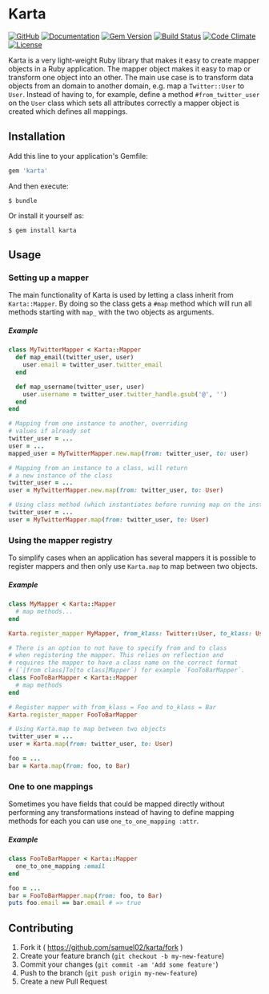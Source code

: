 # Karta
[![GitHub](http://img.shields.io/badge/github-samuel02/karta-blue.svg)](http://github.com/samuel02/karta)
[![Documentation](http://img.shields.io/badge/docs-rdoc.info-blue.svg)](http://rubydoc.org/gems/karta/frames)
[![Gem Version](https://badge.fury.io/rb/karta.svg)](https://badge.fury.io/rb/karta)
[![Build Status](https://travis-ci.org/samuel02/karta.svg?branch=master)](https://travis-ci.org/samuel02/karta)
[![Code Climate](https://codeclimate.com/github/samuel02/karta/badges/gpa.svg)](https://codeclimate.com/github/samuel02/karta)
[![License](http://img.shields.io/badge/license-MIT-yellowgreen.svg)](#license)

Karta is a very light-weight Ruby library that makes it easy to create mapper objects in a Ruby application. The mapper object makes it easy to map or transform one object into an other. The main use case is to transform data objects from an domain to another domain, e.g. map a `Twitter::User` to `User`. Instead of having to, for example, define a method `#from_twitter_user` on the `User` class which sets all attributes correctly a mapper object is created which defines all mappings.

## Installation

Add this line to your application's Gemfile:

```ruby
gem 'karta'
```

And then execute:

    $ bundle

Or install it yourself as:

    $ gem install karta

## Usage

### Setting up a mapper
The main functionality of Karta is used by letting a class inherit from `Karta::Mapper`. By doing so the class gets a `#map` method which will run all methods starting with `map_` with the two objects as arguments.

##### Example
```ruby
class MyTwitterMapper < Karta::Mapper
  def map_email(twitter_user, user)
    user.email = twitter_user.twitter_email
  end

  def map_username(twitter_user, user)
    user.username = twitter_user.twitter_handle.gsub('@', '')
  end
end

# Mapping from one instance to another, overriding
# values if already set
twitter_user = ...
user = ...
mapped_user = MyTwitterMapper.new.map(from: twitter_user, to: user)

# Mapping from an instance to a class, will return
# a new instance of the class
twitter_user = ...
user = MyTwitterMapper.new.map(from: twitter_user, to: User)

# Using class method (which instantiates before running map on the instance)
twitter_user = ...
user = MyTwitterMapper.map(from: twitter_user, to: User)
```

### Using the mapper registry
To simplify cases when an application has several mappers it is possible to register mappers and then only use `Karta.map` to map between two objects.

##### Example

```ruby
class MyMapper < Karta::Mapper
  # map methods...
end

Karta.register_mapper MyMapper, from_klass: Twitter::User, to_klass: User

# There is an option to not have to specify from and to class
# when registering the mapper. This relies on reflection and
# requires the mapper to have a class name on the correct format
# (`[from class]To[to class]Mapper`) for example `FooToBarMapper`.
class FooToBarMapper < Karta::Mapper
  # map methods
end

# Register mapper with from_klass = Foo and to_klass = Bar
Karta.register_mapper FooToBarMapper

# Using Karta.map to map between two objects
twitter_user = ...
user = Karta.map(from: twitter_user, to: User)

foo = ...
bar = Karta.map(from: foo, to Bar)
```

### One to one mappings
Sometimes you have fields that could be mapped directly without performing any transformations instead of having to define mapping methods for each you can use `one_to_one_mapping :attr`.

##### Example

```ruby
class FooToBarMapper < Karta::Mapper
  one_to_one_mapping :email
end

foo = ...
bar = FooToBarMapper.map(from: foo, to Bar)
puts foo.email == bar.email # => true
```

## Contributing

1. Fork it ( https://github.com/samuel02/karta/fork )
2. Create your feature branch (`git checkout -b my-new-feature`)
3. Commit your changes (`git commit -am 'Add some feature'`)
4. Push to the branch (`git push origin my-new-feature`)
5. Create a new Pull Request
